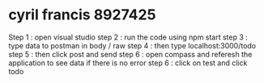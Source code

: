 # cyril francis 8927425


Step 1 : open visual studio
step 2 : run the code using npm start
step 3 : type data to postman in body / raw
step 4 : then type localhost:3000/todo
step 5 : then click post and send 
step 6 : open compass and referesh the application to see data if there is no error
step 6 : click on test and click todo